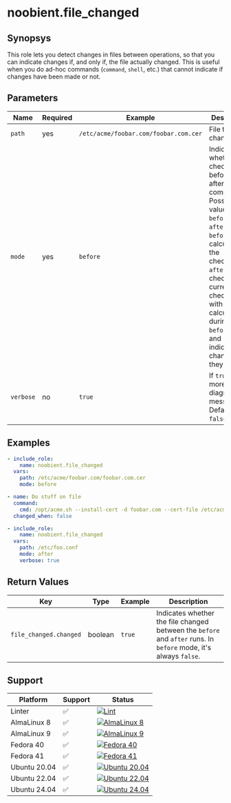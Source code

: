# noobient.file_changed

## Synopsys

This role lets you detect changes in files between operations, so that you can indicate changes if, and only if, the file actually changed.
This is useful when you do ad-hoc commands (`command`, `shell`, etc.) that cannot indicate if changes have been made or not.

## Parameters

| Name | Required | Example | Description |
|---|---|---|---|
| `path` | yes | `/etc/acme/foobar.com/foobar.com.cer` | File to check changes on. |
| `mode` | yes | `before` | Indicate whether the check is before or after the command(s). Possible values are `before` and `after`. If `before`, it calculates the checksum, if `after`, it checks the current checksum with the one calculated during the `before` run, and indicates the change if they differ. |
| `verbose` | no | `true` | If `true`, print more diagnostic messages. Defaults to `false`. |

## Examples

```yml
- include_role:
    name: noobient.file_changed
  vars:
    path: /etc/acme/foobar.com/foobar.com.cer
    mode: before

- name: Do stuff on file
  command:
    cmd: /opt/acme.sh --install-cert -d foobar.com --cert-file /etc/acme/foobar.com/foobar.com.cer
  changed_when: false

- include_role:
    name: noobient.file_changed
  vars:
    path: /etc/foo.conf
    mode: after
    verbose: true
```

## Return Values

| Key | Type | Example | Description |
|---|---|---|---|
| `file_changed.changed` | boolean | `true` | Indicates whether the file changed between the `before` and `after` runs. In `before` mode, it's always `false`. |

## Support

| Platform | Support | Status |
|---|---|---|
| Linter | ✅ | [![Lint](https://github.com/noobient/ansible-galaxy-file_changed/actions/workflows/lint.yml/badge.svg)](https://github.com/noobient/ansible-galaxy-file_changed/actions/workflows/lint.yml) |
| AlmaLinux 8 | ✅ | [![AlmaLinux 8](https://github.com/noobient/ansible-galaxy-file_changed/actions/workflows/almalinux-8.yml/badge.svg)](https://github.com/noobient/ansible-galaxy-file_changed/actions/workflows/almalinux-8.yml) |
| AlmaLinux 9 | ✅ | [![AlmaLinux 9](https://github.com/noobient/ansible-galaxy-file_changed/actions/workflows/almalinux-9.yml/badge.svg)](https://github.com/noobient/ansible-galaxy-file_changed/actions/workflows/almalinux-9.yml) |
| Fedora 40 | ✅ | [![Fedora 40](https://github.com/noobient/ansible-galaxy-file_changed/actions/workflows/fedora-40.yml/badge.svg)](https://github.com/noobient/ansible-galaxy-file_changed/actions/workflows/fedora-40.yml) |
| Fedora 41 | ✅ | [![Fedora 41](https://github.com/noobient/ansible-galaxy-file_changed/actions/workflows/fedora-41.yml/badge.svg)](https://github.com/noobient/ansible-galaxy-file_changed/actions/workflows/fedora-41.yml) |
| Ubuntu 20.04 | ✅ | [![Ubuntu 20.04](https://github.com/noobient/ansible-galaxy-file_changed/actions/workflows/ubuntu-20.04.yml/badge.svg)](https://github.com/noobient/ansible-galaxy-file_changed/actions/workflows/ubuntu-20.04.yml) |
| Ubuntu 22.04 | ✅ | [![Ubuntu 22.04](https://github.com/noobient/ansible-galaxy-file_changed/actions/workflows/ubuntu-22.04.yml/badge.svg)](https://github.com/noobient/ansible-galaxy-file_changed/actions/workflows/ubuntu-22.04.yml) |
| Ubuntu 24.04 | ✅ | [![Ubuntu 24.04](https://github.com/noobient/ansible-galaxy-file_changed/actions/workflows/ubuntu-24.04.yml/badge.svg)](https://github.com/noobient/ansible-galaxy-file_changed/actions/workflows/ubuntu-24.04.yml) |
